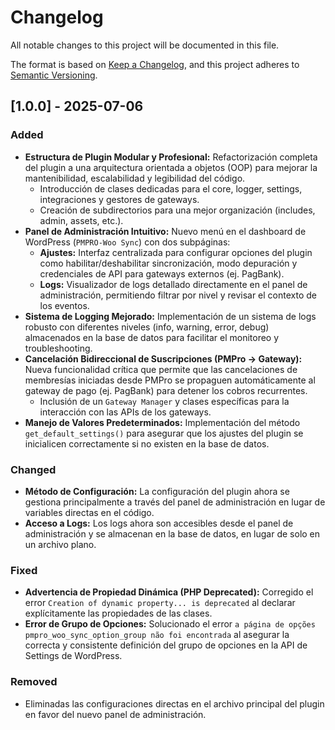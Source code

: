# Changelog

All notable changes to this project will be documented in this file.

The format is based on [Keep a Changelog](https://keepachangelog.com/en/1.0.0/),
and this project adheres to [Semantic Versioning](https://semver.org/spec/v2.0.0.html).

## [1.0.0] - 2025-07-06

### Added

- **Estructura de Plugin Modular y Profesional:** Refactorización completa del plugin a una arquitectura orientada a objetos (OOP) para mejorar la mantenibilidad, escalabilidad y legibilidad del código.
  - Introducción de clases dedicadas para el core, logger, settings, integraciones y gestores de gateways.
  - Creación de subdirectorios para una mejor organización (includes, admin, assets, etc.).
- **Panel de Administración Intuitivo:** Nuevo menú en el dashboard de WordPress (`PMPRO-Woo Sync`) con dos subpáginas:
  - **Ajustes:** Interfaz centralizada para configurar opciones del plugin como habilitar/deshabilitar sincronización, modo depuración y credenciales de API para gateways externos (ej. PagBank).
  - **Logs:** Visualizador de logs detallado directamente en el panel de administración, permitiendo filtrar por nivel y revisar el contexto de los eventos.
- **Sistema de Logging Mejorado:** Implementación de un sistema de logs robusto con diferentes niveles (info, warning, error, debug) almacenados en la base de datos para facilitar el monitoreo y troubleshooting.
- **Cancelación Bidireccional de Suscripciones (PMPro -> Gateway):** Nueva funcionalidad crítica que permite que las cancelaciones de membresías iniciadas desde PMPro se propaguen automáticamente al gateway de pago (ej. PagBank) para detener los cobros recurrentes.
  - Inclusión de un `Gateway Manager` y clases específicas para la interacción con las APIs de los gateways.
- **Manejo de Valores Predeterminados:** Implementación del método `get_default_settings()` para asegurar que los ajustes del plugin se inicialicen correctamente si no existen en la base de datos.

### Changed

- **Método de Configuración:** La configuración del plugin ahora se gestiona principalmente a través del panel de administración en lugar de variables directas en el código.
- **Acceso a Logs:** Los logs ahora son accesibles desde el panel de administración y se almacenan en la base de datos, en lugar de solo en un archivo plano.

### Fixed

- **Advertencia de Propiedad Dinámica (PHP Deprecated):** Corregido el error `Creation of dynamic property... is deprecated` al declarar explícitamente las propiedades de las clases.
- **Error de Grupo de Opciones:** Solucionado el error `a página de opções pmpro_woo_sync_option_group não foi encontrada` al asegurar la correcta y consistente definición del grupo de opciones en la API de Settings de WordPress.

### Removed

- Eliminadas las configuraciones directas en el archivo principal del plugin en favor del nuevo panel de administración.
